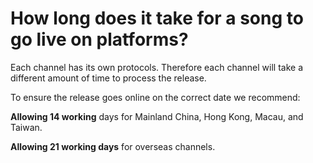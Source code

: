 # How long does it take for a song to go live on platforms?

Each channel has its own protocols. Therefore each channel will take a different amount of time to process the release.

To ensure the release goes online on the correct date we recommend:&#x20;

**Allowing 14 working** days for Mainland China, Hong Kong, Macau, and Taiwan.

**Allowing 21 working days** for overseas channels.
